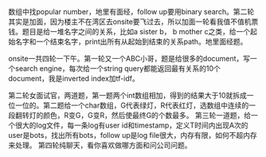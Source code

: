 数组中找popular number，地里有面经，follow up要用binary search。第二轮其实是加面，因为楼主不在湾区去onsite要飞过去，所以加面一轮看我值不值机票钱。题目是给一堆名字之间的关系，比如a sister b， b mother c之类，给一个起始名字和一个结束名字，print出所有从起始到结束的关系path。地里面经题。

onsite一共四轮一下午。第一轮又一个ABC小哥，题是给很多的document，写一个search engine，每次给一个string query都能返回最有关系的10个document，我是inverted index加tf-idf。

第二轮女面试官，两道题，第一题两个int数组相加，得到的结果大于10就拆成一位一位的。第二题给一个char数组，G代表绿灯，R代表红灯，选数组中连续的一段翻转灯的颜色，R变G，G变R，然后使最终G的个数最多。
第三轮一道题，给一个很大的log文件，每一条log有user id和timestamp，定义T时间内出现A次的user是bots，找出所有bots，follow up是log file很大，内存有限，如何不超内存来处理。
第四轮纯聊天，看你喜欢做哪方面和问公司问题。